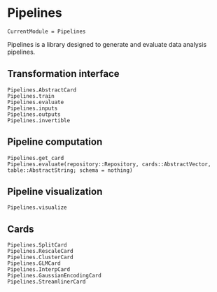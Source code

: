 # Pipelines

```@meta
CurrentModule = Pipelines
```

Pipelines is a library designed to generate and evaluate data analysis pipelines.

## Transformation interface

```@docs
Pipelines.AbstractCard
Pipelines.train
Pipelines.evaluate
Pipelines.inputs
Pipelines.outputs
Pipelines.invertible
```

## Pipeline computation

```@docs
Pipelines.get_card
Pipelines.evaluate(repository::Repository, cards::AbstractVector, table::AbstractString; schema = nothing)
```

## Pipeline visualization

```@docs
Pipelines.visualize
```

## Cards

```@docs
Pipelines.SplitCard
Pipelines.RescaleCard
Pipelines.ClusterCard
Pipelines.GLMCard
Pipelines.InterpCard
Pipelines.GaussianEncodingCard
Pipelines.StreamlinerCard
```
